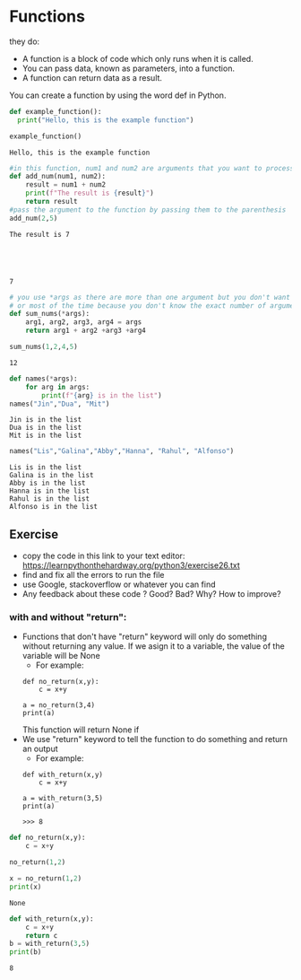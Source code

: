 
# Functions

they do:
 - A function is a block of code which only runs when it is called.
 - You can pass data, known as parameters, into a function.
 - A function can return data as a result.

You can create a function by using the word def in Python.


```python
def example_function():
  print("Hello, this is the example function")

example_function()
```

    Hello, this is the example function



```python
#in this function, num1 and num2 are arguments that you want to process in the function
def add_num(num1, num2):
    result = num1 + num2
    print(f"The result is {result}")
    return result
#pass the argument to the function by passing them to the parenthesis
add_num(2,5)
```

    The result is 7





    7




```python
# you use *args as there are more than one argument but you don't want to write them all down
# or most of the time because you don't know the exact number of arguments that users may insert
def sum_nums(*args):
    arg1, arg2, arg3, arg4 = args
    return arg1 + arg2 +arg3 +arg4

sum_nums(1,2,4,5)
```




    12




```python
def names(*args):
    for arg in args:
        print(f"{arg} is in the list")
names("Jin","Dua", "Mit")
```

    Jin is in the list
    Dua is in the list
    Mit is in the list



```python
names("Lis","Galina","Abby","Hanna", "Rahul", "Alfonso")
```

    Lis is in the list
    Galina is in the list
    Abby is in the list
    Hanna is in the list
    Rahul is in the list
    Alfonso is in the list


## Exercise
- copy the code in this link to your text editor: https://learnpythonthehardway.org/python3/exercise26.txt
- find and fix all the errors to run the file
- use Google, stackoverflow or whatever you can find
- Any feedback about these code ? Good? Bad? Why? How to improve?

### with and without "return":
- Functions that don't have "return" keyword will only do something without returning any value. If we asign it to a variable, the value of the variable will be None
    - For example:
    ```
    def no_return(x,y):
        c = x+y
    
    a = no_return(3,4)
    print(a)
    ```
    This function will return None if 
- We use "return" keyword to tell the function to do something and return an output
    - For example:
    ```
    def with_return(x,y)
        c = x+y
    
    a = with_return(3,5)
    print(a)
    
    >>> 8
    ```


```python
def no_return(x,y):
    c = x+y
```


```python
no_return(1,2)
```


```python
x = no_return(1,2)
print(x)
```

    None



```python
def with_return(x,y):
    c = x+y
    return c
b = with_return(3,5)
print(b)
```

    8



```python

```
